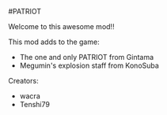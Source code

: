 #PATRIOT

Welcome to this awesome mod!!

This mod adds to the game:
- The one and only PATRIOT from Gintama
- Megumin's explosion staff from KonoSuba

Creators:
- wacra
- Tenshi79